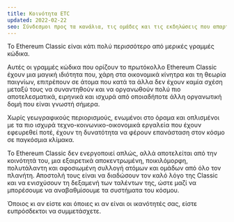 ```yaml
---
title: Κοινότητα ETC
updated: 2022-02-22
seo: Σύνδεσμοι προς τα κανάλια, τις ομάδες και τις εκδηλώσεις που απαρτίζουν την κοινότητα του Ethereum Classic. Συμμετέχετε!
---
```


Το Ethereum Classic είναι κάτι πολύ περισσότερο από μερικές γραμμές κώδικα.

Αυτές οι γραμμές κώδικα που ορίζουν το πρωτόκολλο Ethereum Classic έχουν μια μαγική ιδιότητα που, χάρη στα οικονομικά κίνητρα και τη θεωρία παιγνίων, επιτρέπουν σε άτομα που κατά τα άλλα δεν έχουν καμία σχέση μεταξύ τους να συναντηθούν και να οργανωθούν πολύ πιο αποτελεσματικά, ειρηνικά και ισχυρά από οποιαδήποτε άλλη οργανωτική δομή που είναι γνωστή σήμερα.

Χωρίς γεωγραφικούς περιορισμούς, ενωμένοι στο όραμα και οπλισμένοι με τα πιο ισχυρά τεχνο-κοινωνικο-οικονομικά εργαλεία που έχουν εφευρεθεί ποτέ, έχουν τη δυνατότητα να φέρουν επανάσταση στον κόσμο σε παγκόσμια κλίμακα.

Το Ethereum Classic δεν ενεργοποιεί απλώς, αλλά αποτελείται από την κοινότητά του, μια εξαιρετικά αποκεντρωμένη, ποικιλόμορφη, πολυτάλαντη και αφοσιωμένη συλλογή ατόμων και ομάδων από όλο τον πλανήτη. Αποστολή τους είναι να διαδώσουν τον καλό λόγο της Classic και να ενισχύσουν τη δεξαμενή των ταλέντων της, ώστε μαζί να μπορέσουμε να αναβαθμίσουμε [](/why-classic/code-is-law) τα συστήματα του κόσμου.

Όποιος κι αν είστε και όποιες κι αν είναι οι ικανότητές σας, είστε ευπρόσδεκτοι να συμμετάσχετε.
